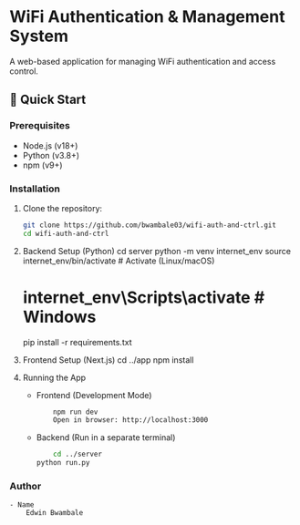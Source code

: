 # WiFi Authentication & Management System  

A web-based application for managing WiFi authentication and access control.  

## 🚀 Quick Start  

### Prerequisites  
- Node.js (v18+)  
- Python (v3.8+)  
- npm (v9+)  

### Installation  
1. Clone the repository:  
   ```bash
   git clone https://github.com/bwambale03/wifi-auth-and-ctrl.git
   cd wifi-auth-and-ctrl

2. Backend Setup (Python)
    cd server
    python -m venv internet_env
    source internet_env/bin/activate # Activate (Linux/macOS)
    # internet_env\Scripts\activate  # Windows
    pip install -r requirements.txt 

3. Frontend Setup (Next.js)
    cd ../app
    npm install

4. Running the App

    - Frontend (Development Mode)
        ```bash
            npm run dev
            Open in browser: http://localhost:3000

    - Backend
        (Run in a separate terminal)
        ```bash
            cd ../server
        python run.py

### Author
    - Name
        Edwin Bwambale
